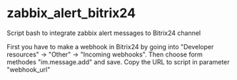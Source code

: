 # zabbix_alert_bitrix24
Script bash to integrate zabbix alert messages to Bitrix24 channel

First you have to make a webhook in Bitrix24 by going into "Developer resources" -> "Other" -> "Incoming webhooks".
Then choose form methodes "im.message.add" and save.
Copy the URL to script in parameter "webhook_url"
